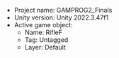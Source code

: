<!-- UNITY CODE ASSIST INSTRUCTIONS START -->
- Project name: GAMPROG2_Finals
- Unity version: Unity 2022.3.47f1
- Active game object:
  - Name: RifleF
  - Tag: Untagged
  - Layer: Default
<!-- UNITY CODE ASSIST INSTRUCTIONS END -->